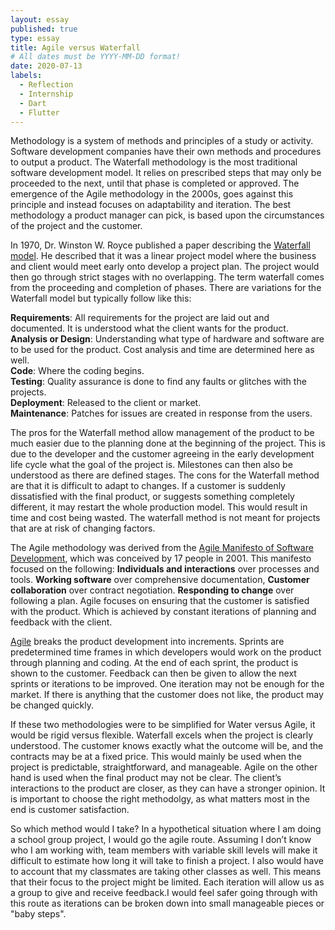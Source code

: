 ```yaml
---
layout: essay
published: true
type: essay
title: Agile versus Waterfall
# All dates must be YYYY-MM-DD format!
date: 2020-07-13
labels:
  - Reflection
  - Internship
  - Dart
  - Flutter
---
```

Methodology is a system of methods and principles of a study or activity. Software development companies have their own methods and procedures to output a product. The Waterfall methodology is the most traditional software development model. It relies on prescribed steps that may only be proceeded to the next, until that phase is completed or approved. The emergence of the Agile methodology in the 2000s, goes against this principle and instead focuses on adaptability and iteration. The best methodology a product manager can pick, is based upon the circumstances of the project and the customer.
<br>  
  
In 1970, Dr. Winston W. Royce published a paper describing the [Waterfall model](http://www.umsl.edu/~hugheyd/is6840/waterfall.html). He described that it was a linear project model where the business and client would meet early onto develop a project plan. The project would then go through strict stages with no overlapping. The term waterfall comes from the proceeding and completion of phases. There are variations for the Waterfall model but typically follow like this:
<br>

**Requirements**: All requirements for the project are laid out and documented. It is understood what the client wants for the product.
<br>
**Analysis or Design**: Understanding what type of hardware and software are to be used for the product. Cost analysis and time are determined here as well.
<br>
**Code**: Where the coding begins.
<br>
**Testing**: Quality assurance is done to find any faults or glitches with the projects.
<br>
**Deployment**: Released to the client or market.
<br>
**Maintenance**: Patches for issues are created in response from the users.
<br>

The pros for the Waterfall method allow management of the product to be much easier due to the planning done at the beginning of the project. This is due to the developer and the customer agreeing in the early development life cycle what the goal of the project is. Milestones can then also be understood as there are defined stages. The cons for the Waterfall method are that it is difficult to adapt to changes. If a customer is suddenly dissatisfied with the final product, or suggests something completely different, it may restart the whole production model. This would result in time and cost being wasted. The waterfall method is not meant for projects that are at risk of changing factors.
<br>

The Agile methodology was derived from the [Agile Manifesto of Software Development](http://agilemanifesto.org/), which was conceived by 17 people in 2001. This manifesto focused on the following: **Individuals and interactions** over processes and tools. **Working software** over comprehensive documentation, **Customer collaboration** over contract negotiation. **Responding to change** over following a plan. Agile focuses on ensuring that the customer is satisfied with the product. Which is achieved by constant iterations of planning and feedback with the client.
<br>

[Agile](https://www.bestcomputersciencedegrees.com/faq/what-is-agile-software-development/) breaks the product development into increments. Sprints are predetermined time frames in which developers would work on the  product through planning and coding. At the end of each sprint, the product is shown to the customer. Feedback can then be given to allow the next sprints or iterations to be improved. One iteration may not be enough for the market. If there is anything that the customer does not like, the product may be changed quickly. 
<br>

If these two methodologies were to be simplified for Water versus Agile, it would be rigid versus flexible. Waterfall excels when the project is clearly understood. The customer knows exactly what the outcome will be, and the contracts may be at a fixed price. This would mainly be used when the project is predictable, straightforward, and manageable. Agile on the other hand is used when the final product may not be clear. The client’s interactions to the product are closer, as they can have a  stronger opinion. It is important to choose the right methodolgy, as what matters most in the end is customer satisfaction. 
<br>

So which method would I take? In a hypothetical situation where I am doing a school group project, I would go the agile route. Assuming I don’t know who I am working with, team members with variable skill levels will make it difficult to estimate how long it will take to finish a project. I also would have to account that my classmates are taking other classes as well. This means that their focus to the project might be limited. Each iteration will allow us as a group to give and receive feedback.I would feel safer going through with this route as iterations can be broken down into small manageable pieces or "baby steps". 


<!---[a relative link](https://samuelcy.github.io/essays/2020-07-03.html)
 -->

